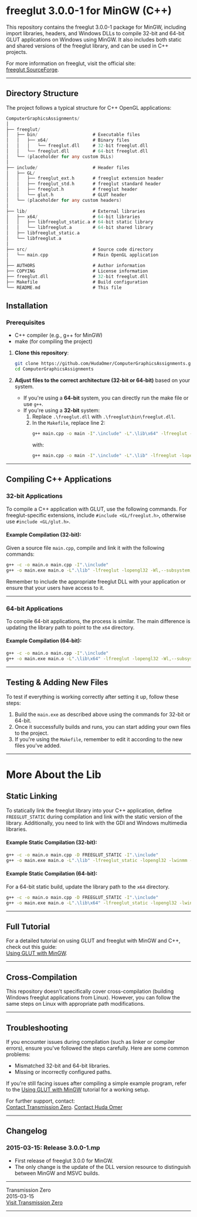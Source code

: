 # freeglut 3.0.0-1 for MinGW (C++)

This repository contains the freeglut 3.0.0-1 package for MinGW, including import libraries, headers, and Windows DLLs to compile 32-bit and 64-bit GLUT applications on Windows using MinGW. It also includes both static and shared versions of the freeglut library, and can be used in C++ projects.

For more information on freeglut, visit the official site:  
[freeglut SourceForge](http://freeglut.sourceforge.net/).

---

## Directory Structure
The project follows a typical structure for C++ OpenGL applications:

```go
ComputerGraphicsAssignments/
│
├── freeglut/
│   ├── bin/                     # Executable files
│   │   ├── x64/                 # Binary files
│   │   │   └── freeglut.dll     # 32-bit freeglut.dll
│   │   └── freeglut.dll         # 64-bit freeglut.dll
│   └── (placeholder for any custom DLLs)
│
├── include/                     # Header files
│   ├── GL/
│   │   ├── freeglut_ext.h       # freeglut extension header
│   │   ├── freeglut_std.h       # freeglut standard header
│   │   ├── freeglut.h           # freeglut header
│   │   └── glut.h               # GLUT header
│   └── (placeholder for any custom headers)
│
├── lib/                         # External libraries
│   ├── x64/                     # 64-bit libraries
│   │   ├── libfreeglut_static.a # 64-bit static library
│   │   └── libfreeglut.a        # 64-bit shared library
│   ├── libfreeglut_static.a
│   └── libfreeglut.a
│
├── src/                         # Source code directory
│   └── main.cpp                 # Main OpenGL application
│
├── AUTHORS                      # Author information
├── COPYING                      # License information
├── freeglut.dll                 # 32-bit freeglut.dll
├── Makefile                     # Build configuration
└── README.md                    # This file

```

## Installation

### Prerequisites
   - C++ compiler (e.g., g++ for MinGW)
   - make (for compiling the project)

1. **Clone this repository**:

   ```bash
   git clone https://github.com/HudaOmer/ComputerGraphicsAssignments.git
   cd ComputerGraphicsAssignments
   ```

2. **Adjust files to the correct architecture (32-bit or 64-bit)** based on your system.

   - If you're using a **64-bit** system, you can directly run the make file or use `g++`.
   - If you're using a **32-bit** system:
     1. Replace `.\freeglut.dll` with `.\freeglut\bin\freeglut.dll`.
     2. In the `Makefile`, replace line 2:
        ```bash
        g++ main.cpp -o main -I".\include" -L".\lib\x64" -lfreeglut -lopengl32
        ```
        with:
        ```bash
        g++ main.cpp -o main -I".\include" -L".\lib" -lfreeglut -lopengl32
        ```

---

## Compiling C++ Applications

### 32-bit Applications

To compile a C++ application with GLUT, use the following commands. For freeglut-specific extensions, include `#include <GL/freeglut.h>`, otherwise use `#include <GL/glut.h>`.

#### Example Compilation (32-bit):

Given a source file `main.cpp`, compile and link it with the following commands:

```bash
g++ -c -o main.o main.cpp -I".\include"
g++ -o main.exe main.o -L".\lib" -lfreeglut -lopengl32 -Wl,--subsystem,windows
```

Remember to include the appropriate freeglut DLL with your application or ensure that your users have access to it.

---

### 64-bit Applications

To compile 64-bit applications, the process is similar. The main difference is updating the library path to point to the `x64` directory.

#### Example Compilation (64-bit):

```bash
g++ -c -o main.o main.cpp -I".\include"
g++ -o main.exe main.o -L".\lib\x64" -lfreeglut -lopengl32 -Wl,--subsystem,windows
```

---


## Testing & Adding New Files

To test if everything is working correctly after setting it up, follow these steps:

1. Build the `main.exe` as described above using the commands for 32-bit or 64-bit.
2. Once it successfully builds and runs, you can start adding your own files to the project.
3. If you're using the `Makefile`, remember to edit it according to the new files you've added.

---

# More About the Lib
## Static Linking

To statically link the freeglut library into your C++ application, define `FREEGLUT_STATIC` during compilation and link with the static version of the library. Additionally, you need to link with the GDI and Windows multimedia libraries.

#### Example Static Compilation (32-bit):

```bash
g++ -c -o main.o main.cpp -D FREEGLUT_STATIC -I".\include"
g++ -o main.exe main.o -L".\lib" -lfreeglut_static -lopengl32 -lwinmm -lgdi32 -Wl,--subsystem,windows
```

#### Example Static Compilation (64-bit):

For a 64-bit static build, update the library path to the `x64` directory.

```bash
g++ -c -o main.o main.cpp -D FREEGLUT_STATIC -I".\include"
g++ -o main.exe main.o -L".\lib\x64" -lfreeglut_static -lopengl32 -lwinmm -lgdi32 -Wl,--subsystem,windows
```

---

## Full Tutorial

For a detailed tutorial on using GLUT and freeglut with MinGW and C++, check out this guide:  
[Using GLUT with MinGW](http://www.transmissionzero.co.uk/computing/using-glut-with-mingw/).

---

## Cross-Compilation

This repository doesn't specifically cover cross-compilation (building Windows freeglut applications from Linux). However, you can follow the same steps on Linux with appropriate path modifications.

---

## Troubleshooting

If you encounter issues during compilation (such as linker or compiler errors), ensure you've followed the steps carefully. Here are some common problems:

- Mismatched 32-bit and 64-bit libraries.
- Missing or incorrectly configured paths.

If you're still facing issues after compiling a simple example program, refer to the [Using GLUT with MinGW](http://www.transmissionzero.co.uk/computing/using-glut-with-mingw/) tutorial for a working setup.

For further support, contact:  
[Contact Transmission Zero](http://www.transmissionzero.co.uk/contact/).
[Contact Huda Omer](https://www.github.com/HudaOmer)

---

## Changelog

### 2015-03-15: Release 3.0.0-1.mp
- First release of freeglut 3.0.0 for MinGW.
- The only change is the update of the DLL version resource to distinguish between MinGW and MSVC builds.

---

Transmission Zero  
2015-03-15  
[Visit Transmission Zero](http://www.transmissionzero.co.uk/)  

---